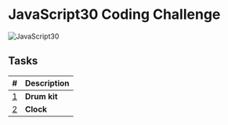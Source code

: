 # JavaScript30 Coding Challenge

![JavaScript30](http://i.imgur.com/G4tS8pV.png)

## Tasks

| # | Description |
|---|-------------|
| [1](./1) | **Drum kit** |
| [2](./2) | **Clock** |
